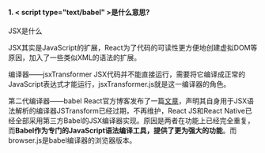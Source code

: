 #### 1. < script type="text/babel" >是什么意思?
JSX是什么

JSX其实是JavaScript的扩展，React为了代码的可读性更方便地创建虚拟DOM等原因，加入了一些类似XML的语法的扩展。

编译器——jsxTransformer
JSX代码并不能直接运行，需要将它编译成正常的JavaScript表达式才能运行，jsxTransformer.js就是这一编译器的角色。

第二代编译器——babel
React官方博客发布了一篇[文章](https://reactjs.org/blog/2015/06/12/deprecating-jstransform-and-react-tools.html)，声明其自身用于JSX语法解析的编译器JSTransform已经过期，不再维护，React JS和React Native已经全部采用第三方Babel的JSX编译器实现。原因是两者在功能上已经完全重复，而**Babel作为专门的JavaScript语法编译工具，提供了更为强大的功能**。而browser.js是babel编译器的浏览器版本。